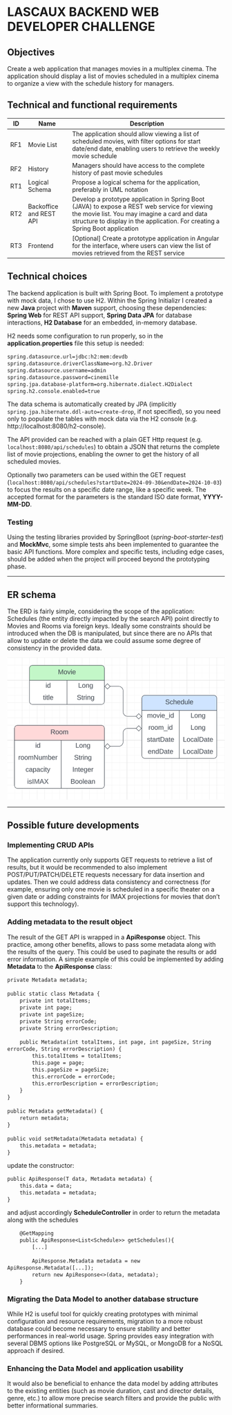 # LASCAUX BACKEND WEB DEVELOPER CHALLENGE

## Objectives

Create a web application that manages movies in a multiplex cinema. The application should display a list of movies scheduled in a multiplex cinema to organize a view with the schedule history for managers.

## Technical and functional requirements
| ID   | Name           | Description                                                                 |
|------|-----------------|-----------------------------------------------------------------------------|
| RF1  | Movie List     | The application should allow viewing a list of scheduled movies, with filter options for start date/end date, enabling users to retrieve the weekly movie schedule |
| RF2  | History        | Managers should have access to the complete history of past movie schedules |
| RT1  | Logical Schema | Propose a logical schema for the application, preferably in UML notation   |
| RT2  | Backoffice and REST API | Develop a prototype application in Spring Boot (JAVA) to expose a REST web service for viewing the movie list. You may imagine a card and data structure to display in the application. For creating a Spring Boot application |
| RT3  | Frontend       | [Optional] Create a prototype application in Angular for the interface, where users can view the list of movies retrieved from the REST service |

## Technical choices

The backend application is built with Spring Boot. To implement a prototype with mock data, I chose to use H2. 
Within the Spring Initializr I created a new **Java** project with **Maven** support, choosing these dependencies:
**Spring Web** for REST API support, **Spring Data JPA** for database interactions, **H2 Database** for an embedded, in-memory database.

H2 needs some configuration to run properly, so in the **application.properties** file this setup is needed:

    spring.datasource.url=jdbc:h2:mem:devdb
    spring.datasource.driverClassName=org.h2.Driver
    spring.datasource.username=admin
    spring.datasource.password=cinemille
    spring.jpa.database-platform=org.hibernate.dialect.H2Dialect
    spring.h2.console.enabled=true 

The data schema is automatically created by JPA (implicitly `spring.jpa.hibernate.ddl-auto=create-drop`, if not specified), so you need only to populate the tables with mock data via the H2 console (e.g. http://localhost:8080/h2-console).

The API provided can be reached with a plain GET Http request (e.g. `localhost:8080/api/schedules`) to obtain a JSON that returns the complete list of movie projections, enabling the owner to get the history of all scheduled movies.

Optionally two parameters can be used within the GET request (`localhost:8080/api/schedules?startDate=2024-09-30&endDate=2024-10-03`) to focus the results on a specific date range, like a specific week. The accepted format for the parameters is the standard ISO date format, **YYYY-MM-DD**.

### Testing
Using the testing libraries provided by SpringBoot (*spring-boot-starter-test*) and **MockMvc**, some simple tests ahs been implemented to guarantee the basic API functions. More complex and specific tests, including edge cases, should be added when the project will proceed beyond the prototyping phase. 

---

## ER schema

The ERD is fairly simple, considering the scope of the application: Schedules (the entity directly impacted by the search API) point directly to Movies and Rooms via foreign keys. Ideally some constraints should be introduced when the DB is manipulated, but since there are no APIs that allow to update or delete the data we could assume some degree of consistency in the provided data.

![ER Diagram](https://raw.githubusercontent.com/b3i-gh/lascaux/main/ER.png)

---

## Possible future developments

### Implementing CRUD APIs
The application currently only supports GET requests to retrieve a list of results, but it would be recommended to also implement POST/PUT/PATCH/DELETE requests necessary for data insertion and updates. Then we could address data consistency and correctness (for example, ensuring only one movie is scheduled in a specific theater on a given date or adding constraints for IMAX projections for movies that don’t support this technology).

### Adding metadata to the result object
The result of the GET API is wrapped in a **ApiResponse** object. This practice, among other benefits, allows to pass some metadata along with the results of the query. This could be used to paginate the results or add error information.
A simple example of this could be implemented by adding **Metadata** to the **ApiResponse** class:

    private Metadata metadata;

    public static class Metadata {
        private int totalItems;
        private int page;
        private int pageSize;
        private String errorCode;
        private String errorDescription;

        public Metadata(int totalItems, int page, int pageSize, String errorCode, String errorDescription) {
            this.totalItems = totalItems;
            this.page = page;
            this.pageSize = pageSize;
            this.errorCode = errorCode;
            this.errorDescription = errorDescription;
        }
    }

    public Metadata getMetadata() {
        return metadata;
    }

    public void setMetadata(Metadata metadata) {
        this.metadata = metadata;
    }

update the constructor:

    public ApiResponse(T data, Metadata metadata) {
        this.data = data;
        this.metadata = metadata;
    }

and adjust accordingly **ScheduleController** in order to return the metadata along with the schedules
        
        @GetMapping
        public ApiResponse<List<Schedule>> getSchedules(){       
            [...]

            ApiResponse.Metadata metadata = new ApiResponse.Metadata([...]);
            return new ApiResponse<>(data, metadata);
        }


### Migrating the Data Model to another database structure
While H2 is useful tool for quickly creating prototypes with minimal configuration and resource requirements, migration to a more robust database could become necessary to ensure stability and better performances in real-world usage. Spring provides easy integration with several DBMS options like PostgreSQL or MySQL, or MongoDB for a NoSQL approach if desired.

### Enhancing the Data Model and application usability
It would also be beneficial to enhance the data model by adding attributes to the existing entities (such as movie duration, cast and director details, genre, etc.) to allow more precise search filters and provide the public with better informational summaries.